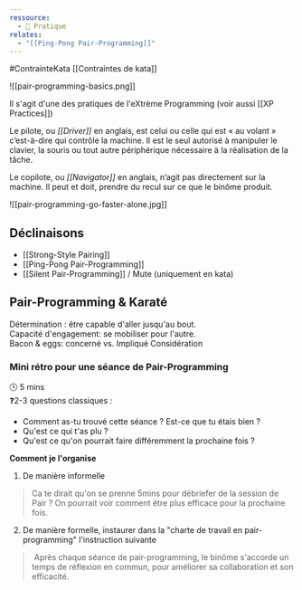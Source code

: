 ```yaml
---
ressource:
  - 🔧 Pratique
relates:
  - "[[Ping-Pong Pair-Programming]]"
---
```


#ContrainteKata [[Contraintes de kata]]

![[pair-programming-basics.png]]

Il s'agit d'une des pratiques de l'eXtrème Programming (voir aussi [[XP Practices]])

Le pilote, ou _[[Driver]]_ en anglais, est celui ou celle qui est « au volant » c’est-à-dire qui contrôle la machine. Il est le seul autorisé à manipuler le clavier, la souris ou tout autre périphérique nécessaire à la réalisation de la tâche.

Le copilote, ou _[[Navigator]]_ en anglais, n’agit pas directement sur la machine. Il peut et doit, prendre du recul sur ce que le binôme produit.

![[pair-programming-go-faster-alone.jpg]]
## Déclinaisons
- [[Strong-Style Pairing]]
- [[Ping-Pong Pair-Programming]]
- [[Silent Pair-Programming]] / Mute (uniquement en kata)

## Pair-Programming & Karaté 

Détermination : être capable d'aller jusqu'au bout.  
Capacité d'engagement: se mobiliser pour l'autre.  
Bacon & eggs: concerné vs. Impliqué
Considération

### Mini rétro pour une séance de Pair-Programming

🕓 5 mins  
❓2-3 questions classiques :  
- Comment as-tu trouvé cette séance ? Est-ce que tu étais bien ?
- Qu'est ce qui t'as plu ?
- Qu'est ce qu'on pourrait faire différemment la prochaine fois ?

**Comment je l'organise**  
1. De manière informelle  
> Ca te dirait qu'on se prenne 5mins pour débriefer de la session de Pair ? On pourrait voir comment être plus efficace pour la prochaine fois.

2. De manière formelle, instaurer dans la "charte de travail en pair-programming" l'instruction suivante  
>  Après chaque séance de pair-programming, le binôme s'accorde un temps de réflexion en commun, pour améliorer sa collaboration et son efficacité.